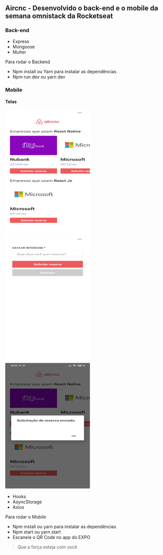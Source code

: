 ## Aircnc - Desenvolvido o back-end e o mobile da semana omnistack da Rocketseat

### Back-end

- Express
- Mongoose
- Multer

Para rodar o Backend
- Npm install ou Yarn para instalar as dependências
- Npm run dev ou yarn dev

### Mobile

#### Telas
<img src="https://github.com/Daniels887/Aircnc/blob/master/mobile/Telas/ListApp.png" alt="List" width="270" height="400" /> <img src="https://github.com/Daniels887/Aircnc/blob/master/mobile/Telas/reservaApp.png" alt="Reserva" width="270" height="400" />
<img src="https://github.com/Daniels887/Aircnc/blob/master/mobile/Telas/Alert.png" alt="Alert" width="270" height="400" />

- Hooks
- AsyncStorage
- Axios

Para rodar o Mobile
- Npm install ou yarn para instalar as dependências
- Npm start ou yarn start
- Escaneie o QR Code no app do EXPO

> Que a força esteja com você
